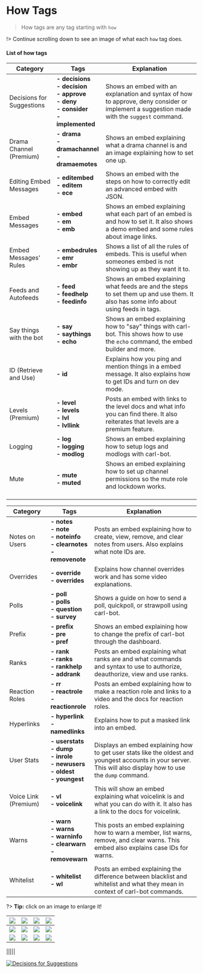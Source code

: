 # How Tags

>How tags are any tag starting with `how`

!> Continue scrolling down to see an image of what each `how` tag does.


#### List of how tags

<div align="center">

<div id="one" align="center">


|Category| Tags | Explanation |
|--|--|--|
| Decisions for Suggestions | **- decisions<br>- decision<br>- approve<br>- deny<br>- consider<br>- implemented** | Shows an embed with an explanation and syntax of how to approve, deny consider or implement a suggestion made with the `suggest` command.
| Drama Channel (Premium) | **- drama<br>- dramachannel<br>- dramaemotes** | Shows an embed explaining what a drama channel is and an image explaining how to set one up.
| Editing Embed Messages | **- editembed<br>- editem<br>- ece** | Shows an embed with the steps on how to correctly edit an advanced embed with JSON.
| Embed Messages | **- embed<br>- em<br>- emb** | Shows an embed explaining what each part of an embed is and how to set it. It also shows a demo embed and some rules about image links.
| Embed Messages' Rules | **- embedrules<br>- emr<br>- embr** | Shows a list of all the rules of embeds. This is useful when someones embed is not showing up as they want it to.
| Feeds and Autofeeds | **- feed<br>- feedhelp<br>- feedinfo** | Shows an embed explaining what feeds are and the steps to set them up and use them. It also has some info about using feeds in tags.
| Say things with the bot | **- say<br>- saythings<br>- echo** | Shows an embed explaining how to "say" things with carl-bot. This shows how to use the `echo` command, the embed builder and more.
| ID (Retrieve and Use) | **- id** | Explains how you ping and mention things in a embed message. It also explains how to get IDs and turn on dev mode.
| Levels (Premium) | **- level<br>- levels<br>- lvl<br>- lvllink** | Posts an embed with links to the level docs and what info you can find there. It also reiterates that levels are a premium feature.
| Logging | **- log<br>- logging<br>- modlog** | Shows an embed explaining how to setup logs and modlogs with carl-bot.
| Mute | **- mute<br>- muted** | Shows an embed explaining how to set up channel permissions so the mute role and lockdown works.<br><br>

</div>

<div id="two" align="center">


|Category| Tags | Explanation |
|--|--|--|
| Notes on Users | **- notes<br>- note<br>- noteinfo<br>- clearnotes<br>- removenote** | Posts an embed explaining how to create, view, remove, and clear notes from users. Also explains what note IDs are.
| Overrides | **- override<br>- overrides** | Explains how channel overrides work and has some video explanations.
| Polls | **- poll<br>- polls<br>- question<br>- survey** | Shows a guide on how to send a poll, quickpoll, or strawpoll using carl-bot.
| Prefix | **- prefix<br>- pre<br>- pref** | Shows an embed explaining how to change the prefix of carl-bot through the dashboard.
| Ranks | **- rank<br>- ranks<br>- rankhelp<br>- addrank** | Posts an embed explaining what ranks are and what commands and syntax to use to authorize, deauthorize, view and use ranks.  
| Reaction Roles | **- rr<br>- reactrole<br>- reactionrole** | Posts an embed explaining how to make a reaction role and links to a video and the docs for reaction roles.
| Hyperlinks | **- hyperlink<br>- namedlinks** | Explains how to put a masked link into an embed.
| User Stats | **- userstats<br>- dump<br>- inrole<br>- newusers<br>- oldest<br>- youngest** | Displays an embed explaining how to get user stats like the oldest and youngest accounts in your server. This will also display how to use the `dump` command.
| Voice Link (Premium) | **- vl<br>- voicelink** | This will show an embed explaining what voicelink is and what you can do with it. It also has a link to the docs for voicelink.
| Warns | **- warn<br>- warns<br>- warninfo<br>- clearwarn<br>- removewarn** | This posts an embed explaining how to warn a member, list warns, remove, and clear warns. This embed also explains case IDs for warns.
| Whitelist | **- whitelist<br>- wl** | Posts an embed explaining the difference between blacklist and whitelist and what they mean in context of carl-bot commands.


</div>
</div>






?> **Tip:** click on an image to enlarge it!

|<img src="https://i.postimg.cc/CL26mYPD/Screenshot-2021-03-13-at-11-09-46-PM.png"/>|<img src="https://i.postimg.cc/3rSLxYH6/Screenshot-2021-03-13-at-11-12-03-PM.png"/>|<img src="https://i.postimg.cc/mgYRKjPb/image.png"/>|<img src="https://i.postimg.cc/4xP4mwsW/image.png"/>|
|:---:|:---:|:---:|:---:|
|<img src="https://i.postimg.cc/JnfM925z/image.png"/>|<img src="https://i.postimg.cc/6qCtwfML/image.png"/>|<img src="https://i.postimg.cc/bNjqg4v6/image.png"/>|<img src="https://i.postimg.cc/C5g9CT4k/image.png"/>|
|<img src="https://i.postimg.cc/v8rJYTQz/image.png"/>|<img src="https://i.postimg.cc/BQJdX3bG/image.png"/>|<img src="https://i.postimg.cc/CLJ982nn/image.png"/>|<img src="https://i.postimg.cc/XvBPT7H9/image.png"/>|



|<img src=""/>|<img src=""/>|<img src=""/>|<img src=""/>|

[![Decisions for Suggestions](https://badgen.net/badge/icon/Decisions%20for%20Suggestions?scale=2&label)](https://i.postimg.cc/CL26mYPD/Screenshot-2021-03-13-at-11-09-46-PM.png)

